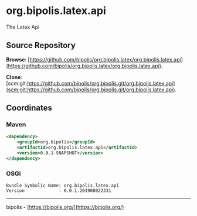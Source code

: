 # org.bipolis.latex.api

The Latex Api

## Source Repository

**Browse**: [https://github.com/bipolis/org.bipolis.latex/org.bipolis.latex.api](https://github.com/bipolis/org.bipolis.latex/org.bipolis.latex.api).

**Clone**: [scm:git:https://github.com/bipolis/org.bipolis.git/org.bipolis.latex.api](scm:git:https://github.com/bipolis/org.bipolis.git/org.bipolis.latex.api).

## Coordinates

### Maven

```xml
<dependency>
    <groupId>org.bipolis</groupId>
    <artifactId>org.bipolis.latex.api</artifactId>
    <version>0.0.1-SNAPSHOT</version>
</dependency>
```

### OSGi

```
Bundle Symbolic Name: org.bipolis.latex.api
Version             : 0.0.1.201908022331
```

---
bipolis - [https://bipolis.org/](https://bipolis.org/)